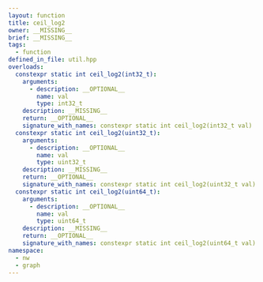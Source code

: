 ```yaml
---
layout: function
title: ceil_log2
owner: __MISSING__
brief: __MISSING__
tags:
  - function
defined_in_file: util.hpp
overloads:
  constexpr static int ceil_log2(int32_t):
    arguments:
      - description: __OPTIONAL__
        name: val
        type: int32_t
    description: __MISSING__
    return: __OPTIONAL__
    signature_with_names: constexpr static int ceil_log2(int32_t val)
  constexpr static int ceil_log2(uint32_t):
    arguments:
      - description: __OPTIONAL__
        name: val
        type: uint32_t
    description: __MISSING__
    return: __OPTIONAL__
    signature_with_names: constexpr static int ceil_log2(uint32_t val)
  constexpr static int ceil_log2(uint64_t):
    arguments:
      - description: __OPTIONAL__
        name: val
        type: uint64_t
    description: __MISSING__
    return: __OPTIONAL__
    signature_with_names: constexpr static int ceil_log2(uint64_t val)
namespace:
  - nw
  - graph
---
```


